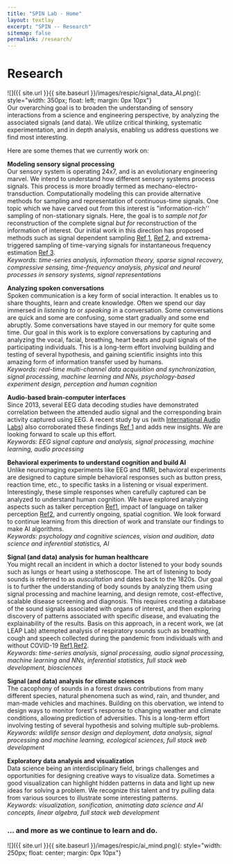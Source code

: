 ```yaml
---
title: "SPIN Lab - Home"
layout: textlay
excerpt: "SPIN -- Research"
sitemap: false
permalink: /research/
---
```

 
# Research
 
![]({{ site.url }}{{ site.baseurl }}/images/respic/signal_data_AI.png){: style="width: 350px; float: left; margin: 0px 10px"}
\
Our overarching goal is to broaden the understanding of sensory interactions from a science and engineering perspective, by analyzing the associated signals (and data). We utilize critical thinking, systematic experimentation, and in depth analysis, enabling us address questions we find most interesting.
<!-- This direction of research is possible thanks also to Neeraj's broad background with different research themes: speech signal modeling and audio signal processing (at IISc), understanding speech perception using behavioral and neural signals (at CMU), sound-based respiratory health diagnosis (at IISc), and spatial audio cognition (at Fraunhofer IIS). -->
 
Here are some themes that we currently work on:
 
**Modeling sensory signal processing**\
Our sensory system is operating 24x7, and is an evolutionary engineering marvel. We intend to understand how different sensory systems process signals. This process is more broadly termed as mechano-electro-transduction. Computationally modeling this can provide alternative methods for sampling and representation of continuous-time signals. One topic which we have carved out from this interest is "information-rich'' sampling of non-stationary signals. Here, the goal is to *sample not for* reconstruction of the complete signal *but for* reconstruction of the information of interest. Our initial work in this direction has proposed methods such as signal dependent sampling [Ref 1](https://ieeexplore.ieee.org/abstract/document/6288659), [Ref 2](https://ieeexplore.ieee.org/abstract/document/6983916), and extrema-triggered sampling of time-varying signals for instantaneous frequency estimation [Ref 3](https://www.sciencedirect.com/science/article/pii/S0165168415001383).\
*Keywords: time-series analysis, information theory, sparse signal recovery, compressive sensing, time-frequency analysis, physical and neural processes in sensory systems, signal representations*
 
**Analyzing spoken conversations**\
Spoken communication is a key form of social interaction. It enables us to share thoughts, learn and create knowledge. Often we spend our day immersed in *listening to* or *speaking in* a conversation. Some conversations are quick and some are confusing, some start gradually and some end abruptly. Some conversations have stayed in our memory for quite some time. Our goal in this work is to explore conversations by capturing and analyzing the vocal, facial, breathing, heart beats and pupil signals of the participating individuals. This is a long-term effort involving building and testing of several hypothesis, and gaining scientific insights into this amazing form of information transfer used by humans.\
*Keywords: real-time multi-channel data acquisition and synchronization, signal processing, machine learning and NNs, psychology-based experiment design, perception and human cognition*
 
**Audio-based brain-computer interfaces**\
Since 2013, several EEG data decoding studies have demonstrated correlation between the attended audio signal and the corresponding brain activity captured using EEG. A recent study by us (with [International Audio Labs](https://www.audiolabs-erlangen.de/)) also corroborated these findings [Ref 1](https://www.cl.uzh.ch/dam/jcr:e4b2bbe9-2648-4224-8a18-439ba0ad0ebd/bookVoiceID_final.pdf#page=23) and adds new insights. We are looking forward to scale up this effort.\
*Keywords: EEG signal capture and analysis, signal processing, machine learning, audio processing*

**Behavioral experiments to understand cognition and build AI**\
Unlike neuroimaging experiments like EEG and fMRI, behavioral experiments are designed to capture simple behavioral responses such as button press, reaction time, etc., to specific tasks in a listening or visual experiment. Interestingly, these simple responses when carefully captured can be analyzed to understand human cognition. We have explored analyzing aspects such as talker perception [Ref1](https://asa.scitation.org/doi/full/10.1121/1.5084044), impact of language on talker perception [Ref2](https://asa.scitation.org/doi/full/10.1121/10.0002462), and currently ongoing, spatial cognition. We look forward to continue learning from this direction of work and translate our findings to make AI algorithms.\
*Keywords: psychology and cognitive sciences, vision and audition, data science and inferential statistics, AI*

**Signal (and data) analysis for human healthcare**\
You might recall an incident in which a doctor listened to your body sounds such as lungs or heart using a stethoscope.
The art of listening to body sounds is referred to as *auscultation* and dates back to the 1820s. Our goal is to further the understanding of body sounds by analyzing them using signal processing and machine learning, and design remote, cost-effective, scalable disease screening and diagnosis. This requires creating a database of the sound signals associated with organs of interest, and then exploring discovery of patterns associated with specific disease, and evaluating the explainability of the results. Basis on this approach, in a recent work, we (at LEAP Lab) attempted analysis of respiratory sounds such as breathing, cough and speech collected during the pandemic from individuals with and without COVID-19 [Ref1](http://eprints.iisc.ac.in/67641/1/coswara-2020-4811-4815.pdf),[Ref2](https://www.sciencedirect.com/science/article/pii/S0885230821001157).\
*Keywords: time-series analysis, signal processing, audio signal processing, machine learning and NNs, inferential statistics, full stack web development, biosciences*

**Signal (and data) analysis for climate sciences**\
The cacophony of sounds in a forest draws contributions from many different species, natural phenomena such as wind, rain, and thunder, and man-made vehicles and machines. Building on this obervation, we intend to design ways to monitor forest's response to changing weather and climate conditions, allowing prediction of adversities. This is a long-term effort involving testing of several hypothesis and solving multiple sub-problems.\
*Keywords: wildlife sensor design and deployment, data analysis, signal processing and machine learning, ecological sciences, full stack web development*
 
**Exploratory data analysis and visualization**\
Data science being an interdisciplinary field, brings challenges and opportunities for designing creative ways to visualize data. Sometimes a good visualization can highlight hidden patterns in data and light up new ideas for solving a problem. We recognize this talent and try pulling data from various sources to illustrate some interesting patterns.\
*Keywords: visualization, sonification, animating data science and AI concepts, linear algebra, full stack web development*
 
<!-- ![]({{ site.url }}{{ site.baseurl }}/images/respic/SmartTip.png){: style="width: 250px; float: left; margin: 0px  10px"}
One of the  projects back from my job-proposal is to develop nanofabricated STM tips. The idea behind these “smart tips” is to use the technologies that were developed over decades in nanofabrication and make them available for scanning probe by using a nano-device instead of the traditional STM tungsten tip. One gains the flexibility of using different functionalities that are known from the fields of nanofabrication and mesoscopic physics. We are collaborating with the group Simon Groeblacher at TU Delft to realize this concept, benefitting from their unparalleled micro/nano fabrication know how.  A prototype of a smart tip is shown to the left. See publications in Microsyst Nanoeng, Nanotechnology, and PRB. -->
 
<!-- **Ultra-stable SI-STM instrument.**  ![]({{ site.url }}{{ site.baseurl }}/images/respic/STMHead.png){: style="width: 250px; float: right; margin: 0px 10px"}
For SI-STM, having the most stable STM head is key. We have used finite element simulations, good choices in material science, and craftsmanship to build the most stable STM head in the world, to our knowledge. See publication in RSI. -->
 
<!-- ![]({{ site.url }}{{ site.baseurl }}/images/respic/SciPost.png){: style="width: 70%; float: center; margin: 0px"} -->
 
### ... and more as we continue to learn and do.

![]({{ site.url }}{{ site.baseurl }}/images/respic/ai_mind.png){: style="width: 250px; float: center; margin: 0px 10px"}